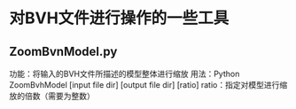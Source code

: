 # 对BVH文件进行操作的一些工具

## ZoomBvnModel.py
 功能：将输入的BVH文件所描述的模型整体进行缩放
 用法：Python ZoomBvhModel [input file dir] [output file dir] [ratio]
       ratio：指定对模型进行缩放的倍数（需要为整数）

